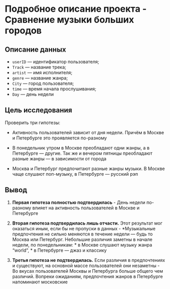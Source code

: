 # Подробное описание проекта - Сравнение музыки больших городов

## Описание данных

  * `userID` — идентификатор пользователя;
  * `Track` — название трека;  
  * `artist` — имя исполнителя;
  * `genre` — название жанра;
  * `City` — город пользователя;
  * `time` — время начала прослушивания;
  * `Day` — день недели

## Цель исследования 

Проверить три гипотезы:

   * Активность пользователей зависит от дня недели. Причём в Москве и Петербурге это проявляется по-разному

   * В понедельник утром в Москве преобладают одни жанры, а в Петербурге — другие. Так же и вечером пятницы преобладают разные жанры — в зависимости от города

   * Москва и Петербург предпочитают разные жанры музыки. В Москве чаще слушают поп-музыку, в Петербурге — русский рэп

## Вывод

   1. **Первая гипотеза полностью подтвердилась** - День недели по-разному влияет на активность пользователей в Москве и Петербурге

   2. **Вторая гипотеза подтвердилась лишь отчасти.** Этот результат мог оказаться иным, если бы не пропуски в данных - *Музыкальные предпочтения не сильно меняются в течение недели — будь то Москва или Петербург. Небольшие различия заметны в начале недели, по понедельникам:
           * в Москве слушают музыку жанра “world”,
           * в Петербурге — джаз и классику

   3. **Третья гипотеза не подтвердилась.** Если различия в предпочтениях и существуют, на основной массе пользователей они незаметны - Во вкусах пользователей Москвы и Петербурга больше общего чем различий. Вопреки ожиданиям, предпочтения жанров в Петербурге напоминают московские

